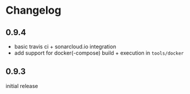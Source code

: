 # Changelog

## 0.9.4
- basic travis ci + sonarcloud.io integration
- add support for docker(-compose) build + execution in `tools/docker`

## 0.9.3

initial release